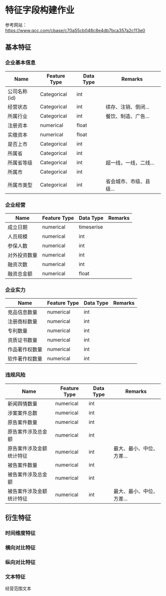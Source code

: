# 特征字段构建作业

参考网站：https://www.qcc.com/cbase/c70a55cb048c8e4db7bca357a2c113e0

## 基本特征

### 企业基本信息

| Name | Feature Type | Data Type | Remarks |
|--|--|--|--|
公司名称(id)|Categorical|int|
经营状态|Categorical|int|续存、注销、倒闭...|
|所属行业|Categorical|int|餐饮、制造、广告...|
|注册资本|numerical|float||
|实缴资本|numerical|float||
|是否上市|Categorical|int||
|所属省|Categorical|int||
|所属省等级|Categorical|int|超一线，一线，二线...|
|所属市|Categorical|int||
|所属市类型|Categorical|int|省会城市、市级、县级...|

### 企业经营

|Name|Feature Type|Data Type|Remarks|
|--|--|--|--|
|成立日期|numerical|timeserise||
|人员规模|numerical|int||
|参保人数|numerical|int||
|对外投资数量|numerical|int|
|融资次数|numerical|int||
|融资总金额|numerical|float||

### 企业实力

|Name|Feature Type|Data Type|Remarks|
|--|--|--|--|
|竞品信息数量|numerical|int||
|注册商标数量|numerical|int||
|专利数量|numerical|int||
|资质证书数量|numerical|int||
|作品著作权数量|numerical|int||
|软件著作权数量|numerical|int||

### 违规风险

|Name|Feature Type|Data Type|Remarks|
|--|--|--|--|
|新闻舆情数量|numerical|int||
|涉案案件总数|numerical|int||
|原告案件数量|numerical|int||
|原告案件涉及总金额|numerical|int||
|原告案件涉及金额统计特征|numerical|int|最大、最小、中位、方差...|
|被告案件数量|numerical|int||
|被告案件涉及总金额|numerical|int||
|被告案件涉及金额统计特征|numerical|int|最大、最小、中位、方差...|

## 衍生特征

### 时间维度特征

### 横向对比特征

### 纵向对比特征


### 文本特征

经营范围文本
